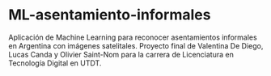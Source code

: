 # ML-asentamiento-informales
Aplicación de Machine Learning para reconocer asentamientos informales en Argentina con imágenes satelitales. Proyecto final de Valentina De Diego, Lucas Canda y Olivier Saint-Nom para la carrera de Licenciatura en Tecnología Digital en UTDT.
